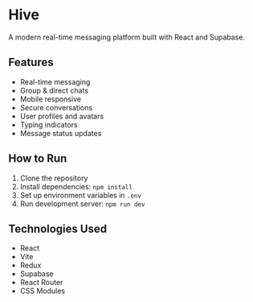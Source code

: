 # Hive

A modern real-time messaging platform built with React and Supabase.

## Features

- Real-time messaging
- Group & direct chats
- Mobile responsive
- Secure conversations
- User profiles and avatars
- Typing indicators
- Message status updates

## How to Run

1. Clone the repository
2. Install dependencies: `npm install`
3. Set up environment variables in `.env`
4. Run development server: `npm run dev`

## Technologies Used

- React
- Vite
- Redux
- Supabase
- React Router
- CSS Modules
